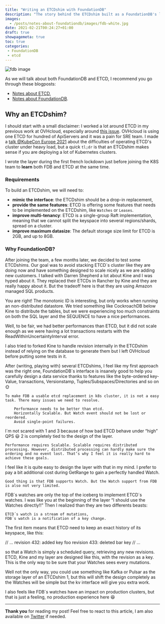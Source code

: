 ```yaml
---
title: "Writing an ETCDshim with FoundationDB"
description: "The story behind the ETCDshim built as a FoundationDB's layer"
images:
  - /posts/notes-about-foundationdb/images/fdb-white.jpg
date: 2021-02-21T00:24:27+01:00
draft: true 
showpagemeta: true
toc: true
categories:
 - FoundationDB
 - etcd
---
```


![fdb image](/posts/notes-about-foundationdb/images/fdb-white.jpg)

As we will talk about both FoundationDB and ETCD, I recommend you go through these blogposts:

* [Notes about ETCD](/posts/notes-about-etcd/),
* [Notes about FoundationDB](/posts/notes-about-foundationdb/).


## Why an ETCDshim?

I should start with a small disclaimer: I worked a lot around ETCD in my previous work at OVHcloud, especially around [this issue](https://github.com/etcd-io/etcd/issues/11884). OVHcloud is using one ETCD for hundred of ApiServers and it was a pain for SRE team. I made a  [talk @KubeCon Europe 2021](https://pierrezemb.fr/talks/lessons-learned-from-operating-etcd/) about the difficulties of operating ETCD's cluster under heavy load, but a quick `tl;dr` is that an ETCDshim makes sense if you are deploying a lot of Kubernetes clusters. 

I wrote the layer during the first french lockdown just before joining the K8S team to **learn** both FDB and ETCD at the same time.

### Requirements

To build an ETCDshim, we will need to:

* **mimic the interface**: the ETCDshim should be a drop-in replacement,
* **provide the same features**: ETCD is offering some features that needs to be implemented on the ETCDshim, like `Watches` or `Leases`.
* **improve multi-tenancy**: ETCD is a single-group Raft implementation, meaning that we cannot split the keyspace into several regions/shards, spread on a cluster.
* **improve maximum datasize**: The default storage size limit for ETCD is 2GB, and up to 8GB.

### Why FoundationDB?

After joining the team, a few months later, we decided to test some ETCDshims. Our goal was to avoid stacking ETCD´s cluster like they are doing now and have something designed to scale nicely as we are adding new customers. I talked with Darren Shepherd a lot about Kine and I was hyped about it. They replaced their ETCDs in Rancher by Kine and they are really happy about it. But the tradeoff here is that they are using Amazon managed SQL products.

You are right! The monotonic ID is interesting, but only works when running an non-distributed datastore. We tried something like CockroachDB below Kine to distribute the tables, but we were experiencing too much constraints on both the SQL layer and the SEQUENCE to have a nice performances.

Well, to be fair, we had better performances than ETCD, but it did not scale enough as we were having a lot transactions restarts with the ReadWithinUncertaintyInterval error.

I also tried to forked Kine to handle revision internally in the ETCDshim instead of relying on the database to generate them but I left OVHcloud before putting some tests in it.

After {writing, playing with} several ETCDshims, I feel like my first approach was the right one, FoundationDB´s interface is insanely good to help you carefully design a data service thanks to features like the byte-ordered key-Value, transactions, Versionstamp, Tuples/Subspaces/Directories and so on :sun_with_face:

    To make FDB a usable etcd replacement in k8s cluster, it is not a easy task. There many issues we need to resolve.

        Performance needs to be better than etcd.
        Horizontally Scalable. But Watch event should not be lost or reordered.
        Avoid single-point failures.

I´m not scared with 1 and 3 because of how bad ETCD behave under “high” QPS :smiley:
2 is completely tied to the design of the layer.

    Performance requires Scalable. Scalable requires distributed processing. However, distributed processing can hardly make sure the ordering and no event lost. That’s why I feel it is really hard to achieve these goals.

I feel like it is quite easy to design the layer with that in my mind. I prefer to pay a bit additional cost during GetRange to gain a perfectly handled Watch.

    Good thing is that FDB supports Watch. But the Watch support from FDB is also not very limited.

FDB´s watches are only the top of the iceberg to implement ETCD´s watches. I was like you at the beginning of the layer “I should use the Watches directly!!” Then I realized than they are two differents beasts:

    ETCD´s watch is a stream of mutations,
    FDB´s watch is a notification of a key change.

The first item means that ETCD need to keep an exact history of its keyspace, like this:

// ...
revision 432: added key foo
revision 433: deleted bar key
// ...

so that a Watch is simply a scheduled query, retrieving any new revisions. ETCD, Kine and my layer are designed like this, with the revision as a key. This is the only way to be sure that your Watches sees every mutations.

Well not the only way, you could use something like Kafka or Pulsar as the storage layer of an ETCDshim 1, but this will shift the design completely as the Watches will be simple but the kv interface will give you extra work.

I also feels like FDB´s watches have an impact on production clusters, but that is just a feeling, no production experience here :laughing:

---

**Thank you** for reading my post! Feel free to react to this article, I am also available on [Twitter](https://twitter.com/PierreZ) if needed.
